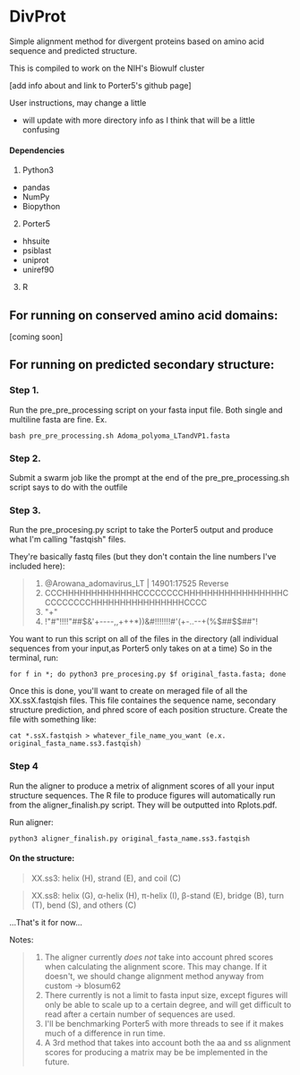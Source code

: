 # DivProt
Simple alignment method for divergent proteins based on amino acid sequence and predicted structure.

This is compiled to work on the NIH's Biowulf cluster

[add info about and link to Porter5's github page]

User instructions, may change a little
- will update with more directory info as I think that will be a little confusing

#### Dependencies
1. Python3
  - pandas
  - NumPy
  - Biopython

2. Porter5
  - hhsuite
  - psiblast
  - uniprot
  - uniref90
  
3. R

## For running on conserved amino acid domains:

[coming soon]

## For running on predicted secondary structure:

### Step 1. 
Run the pre_pre_processing script on your fasta input file. Both single and multiline fasta are fine.
Ex.
```
bash pre_pre_processing.sh Adoma_polyoma_LTandVP1.fasta
```

### Step 2. 
Submit a swarm job like the prompt at the end of the pre_pre_processing.sh script says to do with the outfile

### Step 3.
Run the pre_procesing.py script to take the Porter5 output and produce what I'm calling "fastqish" files.

They're basically fastq files (but they don't contain the line numbers I've included here):

>1. @Arowana_adomavirus_LT | 14901:17525 Reverse
>2. CCCHHHHHHHHHHHHHCCCCCCCCHHHHHHHHHHHHHHHHHCCCCCCCCCHHHHHHHHHHHHHHHHCCCC
>3. "+"
>4. !"#$%'(*++++*'%$"!!!!"##$&'+----,,+++*))&#!!!!!!!#'(+-..--+(%$##$$##"!

You want to run this script on all of the files in the directory (all individual sequences from your input,as Porter5 only takes on at a time)
So in the terminal, run:
```
for f in *; do python3 pre_procesing.py $f original_fasta.fasta; done
```
Once this is done, you'll want to create on meraged file of all the XX.ssX.fastqish files. This file containes the sequence name, secondary structure prediction, and phred score of each position structure.
Create the file with something like:
```
cat *.ssX.fastqish > whatever_file_name_you_want (e.x. original_fasta_name.ss3.fastqish)
```

### Step 4
Run the aligner to produce a metrix of alignment scores of all your input structure sequences. The R file to produce figures will automatically run from the aligner_finalish.py script. They will be outputted into Rplots.pdf.

Run aligner:
```
python3 aligner_finalish.py original_fasta_name.ss3.fastqish
```

#### On the structure:
> XX.ss3: helix (H), strand (E), and coil (C)

> XX.ss8: helix (G), α-helix (H), π-helix (I), β-stand (E), bridge (B), turn (T), bend (S), and others (C)


...That's it for now...

Notes:
> 1. The aligner currently *does not* take into account phred scores when calculating the alignment score. This may change. If it doesn't, we should change alignment method anyway from custom -> blosum62
> 2. There currently is not a limit to fasta input size, except figures will only be able to scale up to a certain degree, and will get difficult to read after a certain number of sequences are used.
> 3. I'll be benchmarking Porter5 with more threads to see if it makes much of a difference in run time.
> 4. A 3rd method that takes into account both the aa and ss alignment scores for producing a matrix may be be implemented in the future.

